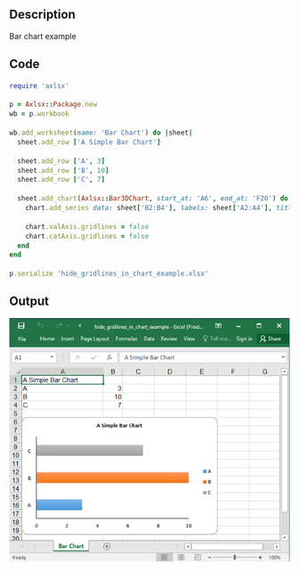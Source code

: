 ## Description

Bar chart example

## Code

```ruby
require 'axlsx'

p = Axlsx::Package.new
wb = p.workbook

wb.add_worksheet(name: 'Bar Chart') do |sheet|
  sheet.add_row ['A Simple Bar Chart']

  sheet.add_row ['A', 3]
  sheet.add_row ['B', 10]
  sheet.add_row ['C', 7]

  sheet.add_chart(Axlsx::Bar3DChart, start_at: 'A6', end_at: 'F20') do |chart|
    chart.add_series data: sheet['B2:B4'], labels: sheet['A2:A4'], title: sheet['A1']

    chart.valAxis.gridlines = false
    chart.catAxis.gridlines = false
  end
end

p.serialize 'hide_gridlines_in_chart_example.xlsx'
```

## Output

![Output](images/hide_gridlines_in_chart_example.png "Output")
